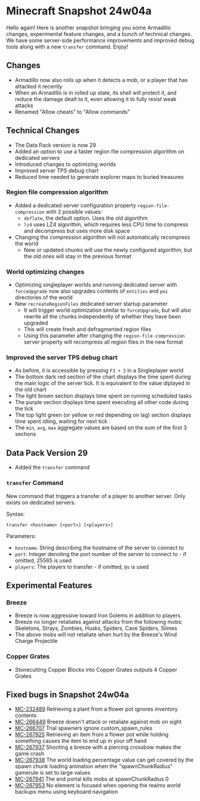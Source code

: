 # Minecraft Snapshot 24w04a

Hello again! Here is another snapshot bringing you some Armadillo changes, experimental feature changes, and a bunch of technical changes. We have some server-side performance improvements and improved debug tools along with a new `transfer` command. Enjoy!

## Changes

-   Armadillo now also rolls up when it detects a mob, or a player that has attacked it recently
-   When an Armadillo is in rolled up state, its shell will protect it, and reduce the damage dealt to it, even allowing it to fully resist weak attacks
-   Renamed "Allow cheats" to "Allow commands"

## Technical Changes

-   The Data Pack version is now 29
-   Added an option to use a faster region file compression algorithm on dedicated servers
-   Introduced changes to optimizing worlds
-   Improved server TPS debug chart
-   Reduced time needed to generate explorer maps to buried treasures

### Region file compression algorithm

-   Added a dedicated server configuration property `region-file-compression` with 2 possible values:
    -   `deflate`, the default option. Uses the old algorithm
    -   `lz4` uses LZ4 algorithm, which requires less CPU time to compress and decompress but uses more disk space
-   Changing the compression algorithm will not automatically recompress the world
    -   New or updated chunks will use the newly configured algorithm, but the old ones will stay in the previous format

### World optimizing changes

-   Optimizing singleplayer worlds and running dedicated server with `forceUpgrade` now also upgrades contents of `entities` and `poi` directories of the world
-   New `recreateRegionFiles` dedicated server startup parameter
    -   It will trigger world optimization similar to `forceUpgrade`, but will also rewrite all the chunks independently of whether they have been upgraded
    -   This will create fresh and defragmented region files
    -   Using this parameter after changing the `region-file-compression` server property will recompress all region files in the new format

### Improved the server TPS debug chart

-   As before, it is accessible by pressing `F3 + 2` in a Singleplayer world
-   The bottom dark red section of the chart displays the time spent during the main logic of the server tick. It is equivalent to the value diplayed in the old chart
-   The light brown section displays time spent on running scheduled tasks
-   The purple section displays time spent executing all other code during the tick
-   The top light green (or yellow or red depending on lag) section displays time spent idling, waiting for next tick
-   The `min`, `avg`, `max` aggregate values are based on the sum of the first 3 sections

## Data Pack Version 29

-   Added the `transfer` command

### `transfer` Command

New command that triggers a transfer of a player to another server. Only exists on dedicated servers.

Syntax:

`transfer <hostname> [<port>] [<players>]`

Parameters:

-   `hostname`: String describing the hostname of the server to connect to
-   `port`: Integer denoting the port number of the server to connect to - if omitted, 25565 is used
-   `players`: The players to transfer - if omitted, `@s` is used

## Experimental Features

### Breeze

-   Breeze is now aggressive toward Iron Golems in addition to players
-   Breeze no longer retaliates against attacks from the following mobs: Skeletons, Strays, Zombies, Husks, Spiders, Cave Spiders, Slimes
-   The above mobs will not retaliate when hurt by the Breeze's Wind Charge Projectile

### Copper Grates

-   Stonecutting Copper Blocks into Copper Grates outputs 4 Copper Grates

## Fixed bugs in Snapshot 24w04a

-   [MC-232489](https://bugs.mojang.com/browse/MC-232489) Retrieving a plant from a flower pot ignores inventory contents
-   [MC-266449](https://bugs.mojang.com/browse/MC-266449) Breeze doesn't attack or retaliate against mob on sight
-   [MC-266707](https://bugs.mojang.com/browse/MC-266707) Trial spawners ignore custom\_spawn\_rules
-   [MC-267925](https://bugs.mojang.com/browse/MC-267925) Retrieving an item from a flower pot while holding something causes the item to end up in your off hand
-   [MC-267937](https://bugs.mojang.com/browse/MC-267937) Shooting a breeze with a piercing crossbow makes the game crash
-   [MC-267938](https://bugs.mojang.com/browse/MC-267938) The world loading percentage value can get covered by the spawn chunk loading animation when the "spawnChunkRadius" gamerule is set to large values
-   [MC-267941](https://bugs.mojang.com/browse/MC-267941) The end portal kills mobs at spawnChunkRadius 0
-   [MC-267953](https://bugs.mojang.com/browse/MC-267953) No element is focused when opening the realms world backups menu using keyboard navigation